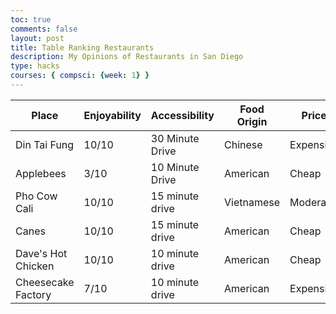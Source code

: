 ```yaml
---
toc: true
comments: false
layout: post
title: Table Ranking Restaurants
description: My Opinions of Restaurants in San Diego
type: hacks
courses: { compsci: {week: 1} }
---
```



<table class="table">
    <thead>
        <tr>
            <th>Place</th>
            <th>Enjoyability</th>
            <th>Accessibility</th>
            <th>Food Origin</th>
            <th>Price</th>
        </tr>
    </thead>
    <tbody>
        <tr>
            <td>Din Tai Fung</td>
            <td>10/10</td>
            <td>30 Minute Drive</td>
            <td>Chinese</td>
            <td>Expensive</td>
        </tr>
        <tr>
            <td>Applebees</td>
            <td>3/10</td>
            <td>10 Minute Drive</td>
            <td>American</td>
            <td>Cheap</td>
        </tr>
        <tr>
            <td>Pho Cow Cali</td>
            <td>10/10</td>
            <td>15 minute drive</td>
            <td>Vietnamese</td>
            <td>Moderate</td>
        </tr>
        <tr>
            <td>Canes</td>
            <td>10/10</td>
            <td>15 minute drive</td>
            <td>American</td>
            <td>Cheap</td>
        </tr>
        <tr>
            <td>Dave's Hot Chicken</td>
            <td>10/10</td>
            <td>10 minute drive</td>
            <td>American</td>
            <td>Cheap</td>
        </tr>
        <tr>
            <td>Cheesecake Factory</td>
            <td>7/10</td>
            <td>10 minute drive</td>
            <td>American</td>
            <td>Expensive</td>
        </tr>
        <tr>
        </tr>
    </tbody>
</table>
